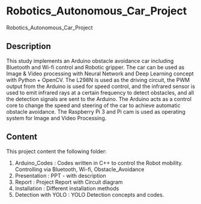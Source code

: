 # Robotics_Autonomous_Car_Project
Robotics_Autonomous_Car_Project

## Description
This study implements an Arduino obstacle avoidance car including Bluetooth and Wi-fi control and Robotic gripper. The car can be used as Image & Video processing with Neural Network and Deep Learning concept with Python + OpenCV. The L298N is used as the driving circuit, the PWM output from the Arduino is used for speed control, and the infrared sensor is used to emit infrared rays at a certain frequency to detect obstacles, and all the detection signals are sent to the Arduino. The Arduino acts as a control core to change the speed and steering of the car to achieve automatic obstacle avoidance. The Raspberry Pi 3 and Pi cam is used as operating system for Image and Video Processing.

## Content
This project content the following folder:

1. Arduino_Codes : Codes written in C++ to control the Robot mobility. Controlling via Bluetooth, Wi-fi, Obstacle_Avoidance
2. Presentation : PPT - with description
3. Report : Project Report with Circuit diagram
4. Installation : Different installation methods                   
5. Detection with YOLO : YOLO Detection concepts and codes.
